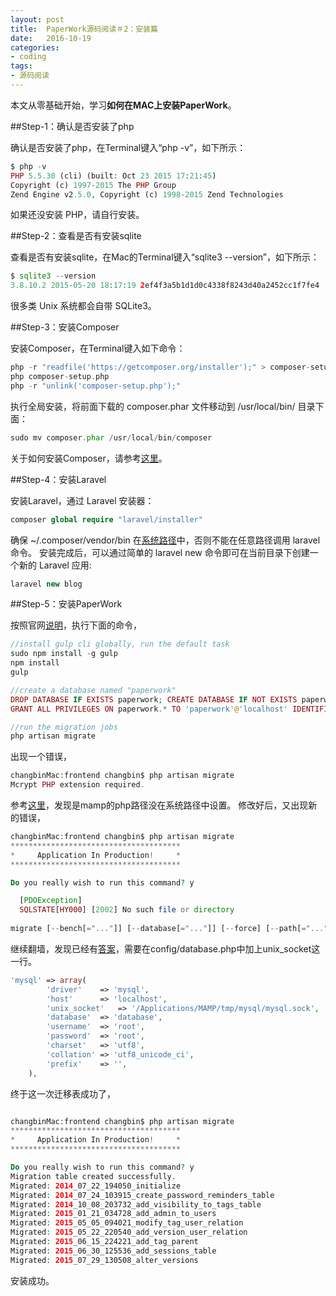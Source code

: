 ```yaml
---
layout: post
title:  PaperWork源码阅读＃2：安装篇
date:   2016-10-19
categories:
- coding
tags:
- 源码阅读
---
```



本文从零基础开始，学习**如何在MAC上安装PaperWork**。

##Step-1：确认是否安装了php

确认是否安装了php，在Terminal键入“php -v”，如下所示：

```php
$ php -v
PHP 5.5.30 (cli) (built: Oct 23 2015 17:21:45) 
Copyright (c) 1997-2015 The PHP Group
Zend Engine v2.5.0, Copyright (c) 1998-2015 Zend Technologies
```
如果还没安装 PHP，请自行安装。

##Step-2：查看是否有安装sqlite

查看是否有安装sqlite，在Mac的Terminal键入“sqlite3 --version”，如下所示：

```php
$ sqlite3 --version
3.8.10.2 2015-05-20 18:17:19 2ef4f3a5b1d1d0c4338f8243d40a2452cc1f7fe4
```
很多类 Unix 系统都会自带 SQLite3。


##Step-3：安装Composer

安装Composer，在Terminal键入如下命令：

```php
php -r "readfile('https://getcomposer.org/installer');" > composer-setup.php
php composer-setup.php
php -r "unlink('composer-setup.php');"
```

执行全局安装，将前面下载的 composer.phar 文件移动到 /usr/local/bin/ 目录下面：

```php
sudo mv composer.phar /usr/local/bin/composer
```

关于如何安装Composer，请参考[这里][1]。


##Step-4：安装Laravel

安装Laravel，通过 Laravel 安装器：

```php
composer global require "laravel/installer"
```

确保 ~/.composer/vendor/bin 在[系统路径][2]中，否则不能在任意路径调用 laravel 命令。
安装完成后，可以通过简单的 laravel new 命令即可在当前目录下创建一个新的 Laravel 应用:
```php
laravel new blog
```

##Step-5：安装PaperWork

按照官网[说明][3]，执行下面的命令，

```php
//install gulp cli globally, run the default task
sudo npm install -g gulp
npm install
gulp

//create a database named "paperwork"
DROP DATABASE IF EXISTS paperwork; CREATE DATABASE IF NOT EXISTS paperwork DEFAULT CHARACTER SET utf8 COLLATE utf8_general_ci;
GRANT ALL PRIVILEGES ON paperwork.* TO 'paperwork'@'localhost' IDENTIFIED BY 'paperwork' WITH GRANT OPTION; FLUSH PRIVILEGES;

//run the migration jobs
php artisan migrate
```

出现一个错误，
```php
changbinMac:frontend changbin$ php artisan migrate
Mcrypt PHP extension required.
```

参考[这里][4]，发现是mamp的php路径没在系统路径中设置。
修改好后，又出现新的错误，

```php
changbinMac:frontend changbin$ php artisan migrate
**************************************
*     Application In Production!     *
**************************************

Do you really wish to run this command? y

  [PDOException]                                    
  SQLSTATE[HY000] [2002] No such file or directory  
                                                    
migrate [--bench[="..."]] [--database[="..."]] [--force] [--path[="..."]] [--package[="..."]] [--pretend] [--seed]

```

继续翻墙，发现已经有[答案][5]，需要在config/database.php中加上unix_socket这一行。

```php
'mysql' => array(
        'driver'    => 'mysql',
        'host'      => 'localhost',
        'unix_socket'   => '/Applications/MAMP/tmp/mysql/mysql.sock',
        'database'  => 'database',
        'username'  => 'root',
        'password'  => 'root',
        'charset'   => 'utf8',
        'collation' => 'utf8_unicode_ci',
        'prefix'    => '',
    ),
```

终于这一次迁移表成功了，
```php

changbinMac:frontend changbin$ php artisan migrate
**************************************
*     Application In Production!     *
**************************************

Do you really wish to run this command? y
Migration table created successfully.
Migrated: 2014_07_22_194050_initialize
Migrated: 2014_07_24_103915_create_password_reminders_table
Migrated: 2014_10_08_203732_add_visibility_to_tags_table
Migrated: 2015_01_21_034728_add_admin_to_users
Migrated: 2015_05_05_094021_modify_tag_user_relation
Migrated: 2015_05_22_220540_add_version_user_relation
Migrated: 2015_06_15_224221_add_tag_parent
Migrated: 2015_06_30_125536_add_sessions_table
Migrated: 2015_07_29_130508_alter_versions

```

安装成功。


  [1]: http://pkg.phpcomposer.com
  [2]: http://www.cyberciti.biz/faq/appleosx-bash-unix-change-set-path-environment-variable/
  [3]: http://paperwork.rocks
  [4]: http://stackoverflow.com/questions/16830405/laravel-requires-the-mcrypt-php-extension
  [5]: http://stackoverflow.com/questions/19475762/setting-up-laravel-on-a-mac-php-artisan-migrate-error-no-such-file-or-directory